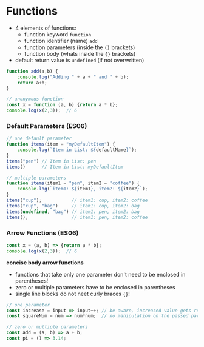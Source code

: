 # Functions

- 4 elements of functions:
  - function keyword `function`
  - function identifier (name) `add`
  - function parameters (inside the `()` brackets)
  - function body (whats inside the `{}` brackets)
- default return value is `undefined` (if not overwritten)
```js
function add(a,b) {
    console.log("Adding " + a + " and " + b);
    return a+b;
}
```

```js
// anonymous function
const x = function (a, b) {return a * b};
console.log(x(2,3));  // 6
```

### Default Parameters (ES06)
```js
// one default parameter
function items(item = "myDefaultItem") {
    console.log(`Item in List: ${defaultName}`);
}
items("pen") // Item in List: pen
items()      // Item in List: myDefaultItem

// multiple parameters
function items(item1 = "pen", item2 = "coffee") {
	console.log(`item1: ${item1}, item2: ${item2}`);
}
items("cup");           // item1: cup, item2: coffee
items("cup", "bag")     // item1: cup, item2: bag
items(undefined, "bag") // item1: pen, item2: bag
items();                // item1: pen, item2: coffee
```

### Arrow Functions (ES06)

```js
const x = (a, b) => {return a * b};
console.log(x(2,3));  // 6
```

**concise body arrow functions**
- functions that take only one parameter don't need to be enclosed in parentheses!
- zero or multiple parameters have to be enclosed in parentheses
- single line blocks do not neet curly braces `{}`!

```js
// one parameter
const increase = input => input++; // be aware, increased value gets returned only!
const squareNum = num => num*num;  // no manipulation on the passed parameter/object

// zero or multiple parameters
const add = (a, b) => a + b;
const pi = () => 3.14;

```




